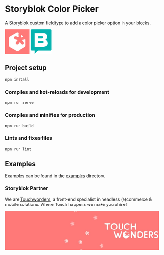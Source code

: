 # Storyblok Color Picker

A Storyblok custom fieldtype to add a color picker option in your blocks.

<img src="./media/tw.jpeg" alt="Touchwonders logo small" width="80"/>
<img src="./media/storyblok.png" alt="Storyblok logo small" width="68"/>

## Project setup
```
npm install
```

### Compiles and hot-reloads for development
```
npm run serve
```

### Compiles and minifies for production
```
npm run build
```

### Lints and fixes files
```
npm run lint
```

## Examples
Examples can be found in the [examples](./examples/README.md) directory.

### Storyblok Partner
We are [Touchwonders](https://www.storyblok.com/pl/touchwonders), a front-end specialist in headless (e)commerce & mobile solutions. Where Touch happens we make you shine!

![Touchwonders logo footer](./media/touchwonders.jpeg?raw=true)
